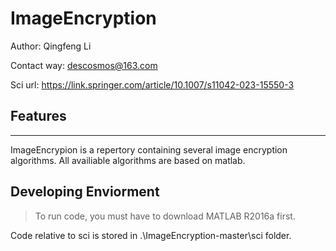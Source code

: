# ImageEncryption
Author: Qingfeng Li         

Contact way: descosmos@163.com

Sci url: https://link.springer.com/article/10.1007/s11042-023-15550-3

## Features
***
ImageEncrypion is a repertory containing several image encryption algorithms.
All availiable algorithms are based on matlab.

## Developing Enviorment
> To run code, you must have to download MATLAB R2016a first.

Code relative to sci is stored in .\ImageEncryption-master\sci folder.